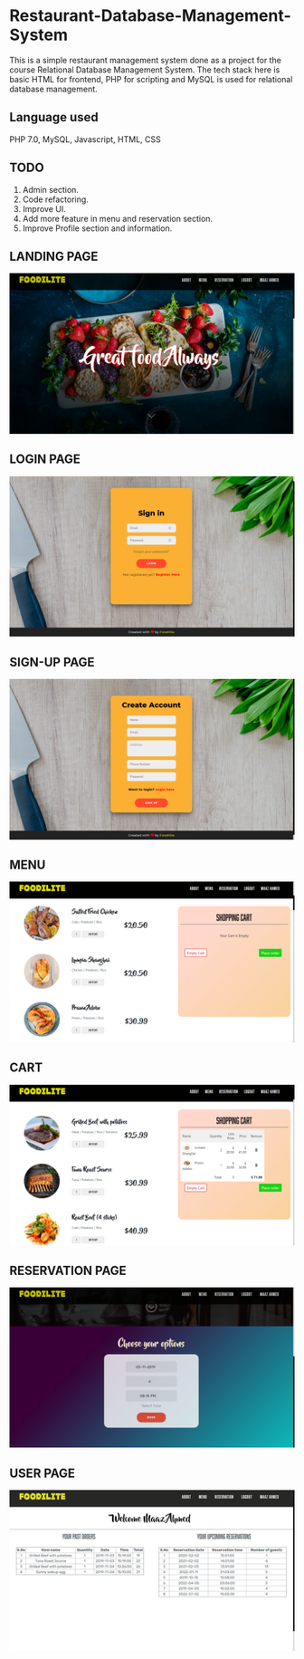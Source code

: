 # Restaurant-Database-Management-System

This is a simple restaurant management system done as a project for the course Relational Database Management System. The tech stack here is basic HTML for frontend, PHP for scripting and MySQL is used for relational database management.

## Language used

PHP 7.0, MySQL, Javascript, HTML, CSS

## TODO

1. Admin section.
2. Code refactoring.
3. Improve UI.
4. Add more feature in menu and reservation section.
5. Improve Profile section and information.

## LANDING PAGE

<p align="center">
  <img src="screenshots/landing.png" alt="hi" class="inline"/>
</p>

## LOGIN PAGE

<p align="center">
  <img src="screenshots/login.png" alt="hi" class="inline"/>
</p>

## SIGN-UP PAGE

<p align="center">
  <img src="screenshots/register.png" alt="hi" class="inline"/>
</p>

## MENU

<p align="center">
  <img src="screenshots/menu.png" alt="hi" class="inline"/>
</p>

## CART

<p align="center">
  <img src="screenshots/menu-cart.png" alt="hi" class="inline"/>
</p>

## RESERVATION PAGE

<p align="center">
  <img src="screenshots/reservation.png" alt="hi" class="inline"/>
</p>

## USER PAGE

<p align="center">
  <img src="screenshots/userpage.png" alt="hi" class="inline"/>
</p>
